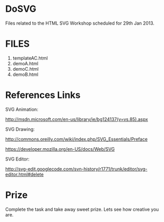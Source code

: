 DoSVG
=====

Files related to the HTML SVG Workshop  scheduled for 29th Jan 2013.

FILES
====

1. templateAC.html
2. demoA.html
3. demoC.html
4. demoB.html

References Links
===============

SVG Animation: 

http://msdn.microsoft.com/en-us/library/ie/bg124137(v=vs.85).aspx

SVG Drawing:

http://commons.oreilly.com/wiki/index.php/SVG_Essentials/Preface

https://developer.mozilla.org/en-US/docs/Web/SVG

SVG Editor:

http://svg-edit.googlecode.com/svn-history/r1771/trunk/editor/svg-editor.html#delete


Prize
====

Complete the task and take away sweet prize. Lets see how creative you are.


